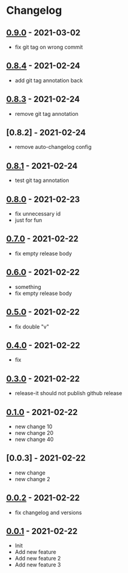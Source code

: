 # Changelog

## [0.9.0] - 2021-03-02
- fix git tag on wrong commit

## [0.8.4] - 2021-02-24
- add git tag annotation back

## [0.8.3] - 2021-02-24
- remove git tag annotation

## [0.8.2] - 2021-02-24
- remove auto-changelog config

## [0.8.1] - 2021-02-24
- test git tag annotation

## [0.8.0] - 2021-02-23
- fix unnecessary id
- just for fun

## [0.7.0] - 2021-02-22
- fix empty release body

## [0.6.0] - 2021-02-22
- something
- fix empty release body

## [0.5.0] - 2021-02-22
- fix double "v"

## [0.4.0] - 2021-02-22
- fix

## [0.3.0] - 2021-02-22
- release-it should not publish github release

## [0.1.0] - 2021-02-22
- new change 10
- new change 20
- new change 40

## [0.0.3] - 2021-02-22
- new change
- new change 2

## [0.0.2] - 2021-02-22
- fix changelog and versions

## [0.0.1] - 2021-02-22
- Init
- Add new feature
- Add new feature 2
- Add new feature 3

[Unreleased]: https://github.com/driifters/testing-github-actions/compare/master...development
[0.0.1]: https://github.com/driifters/testing-github-actions/compare/336a3ddd...v0.1.0
[0.0.2]: https://github.com/driifters/testing-github-actions/compare/v0.0.1...v0.0.2
[0.0.2]: https://github.com/driifters/testing-github-actions/compare/v0.0.2...v0.0.3
[0.1.0]: https://github.com/driifters/testing-github-actions/compare/v0.0.3...v0.1.0
[0.3.0]: https://github.com/driifters/testing-github-actions/compare/v0.2.0...v0.3.0
[0.4.0]: https://github.com/driifters/testing-github-actions/compare/v0.3.0...v0.4.0
[0.5.0]: https://github.com/driifters/testing-github-actions/compare/v0.4.0...v0.5.0
[0.6.0]: https://github.com/driifters/testing-github-actions/compare/v0.5.0...v0.6.0
[0.7.0]: https://github.com/driifters/testing-github-actions/compare/v0.6.0...v0.7.0
[0.8.0]: https://github.com/driifters/testing-github-actions/compare/v0.7.0...v0.8.0
[0.8.1]: https://github.com/driifters/testing-github-actions/compare/v0.8.0...v0.8.1
[0.8.3]: https://github.com/driifters/testing-github-actions/compare/v0.8.2...v0.8.3
[0.8.4]: https://github.com/driifters/testing-github-actions/compare/v0.8.3...v0.8.4
[0.9.0]: https://github.com/driifters/testing-github-actions/compare/v0.8.4...v0.9.0
